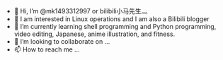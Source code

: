 - 👋 Hi, I’m @mk1493312997 or bilibili小马先生灬
- 👀 I am interested in Linux operations and I am also a Bilibili blogger
- 🌱 I’m currently learning shell programming and Python programming, video editing, Japanese, anime illustration, and fitness.
- 💞️ I’m looking to collaborate on ... 
- 📫 How to reach me ... 

<!---
mk1493312997/mk1493312997 is a ✨ special ✨ repository because its `README.md` (this file) appears on your GitHub profile.
You can click the Preview link to take a look at your changes.
--->
